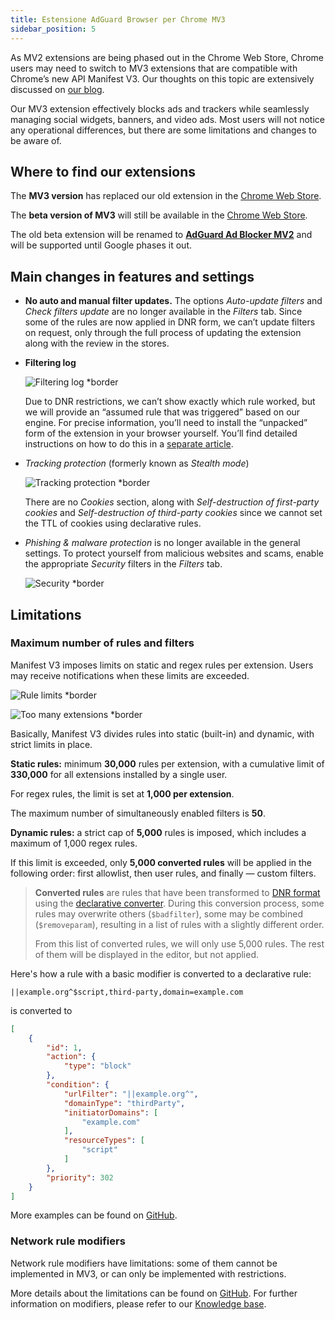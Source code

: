 ```yaml
---
title: Estensione AdGuard Browser per Chrome MV3
sidebar_position: 5
---
```


As MV2 extensions are being phased out in the Chrome Web Store, Chrome users may need to switch to MV3 extensions that are compatible with Chrome’s new API Manifest V3. Our thoughts on this topic are extensively discussed on [our blog](https://adguard.com/en/blog/tag/manifest-v3.html).

Our MV3 extension effectively blocks ads and trackers while seamlessly managing social widgets, banners, and video ads. Most users will not notice any operational differences, but there are some limitations and changes to be aware of.

## Where to find our extensions

The **MV3 version** has replaced our old extension in the [Chrome Web Store](https://chromewebstore.google.com/detail/adguard-adblocker/bgnkhhnnamicmpeenaelnjfhikgbkllg).

The **beta version of MV3** will still be available in the [Chrome Web Store](https://chromewebstore.google.com/detail/adguard-adblocker-mv3-exp/apjcbfpjihpedihablmalmbbhjpklbdf).

The old beta extension will be renamed to [**AdGuard Ad Blocker MV2**](https://chromewebstore.google.com/detail/adguard-adblocker-beta/gfggjaccafhcbfogfkogggoepomehbjl) and will be supported until Google phases it out.

## Main changes in features and settings

- **No auto and manual filter updates.** The options _Auto-update filters_ and _Check filters update_ are no longer available in the _Filters_ tab. Since some of the rules are now applied in DNR form, we can’t update filters on request, only through the full process of updating the extension along with the review in the stores.

- **Filtering log**

  ![Filtering log \*border](https://cdn.adtidy.org/content/blog/mv3/new/log.png)

  Due to DNR restrictions, we can’t show exactly which rule worked, but we will provide an “assumed rule that was triggered” based on our engine. For precise information, you’ll need to install the “unpacked” form of the extension in your browser yourself. You’ll find detailed instructions on how to do this in a [separate article](/adguard-browser-extension/solving-problems/debug-rules/).

- _Tracking protection_ (formerly known as _Stealth mode_)

  ![Tracking protection \*border](https://cdn.adtidy.org/content/blog/mv3/new/tracking_screen.png)

  There are no _Cookies_ section, along with _Self-destruction of first-party cookies_ and _Self-destruction of third-party cookies_ since we cannot set the TTL of cookies using declarative rules.

- _Phishing & malware protection_ is no longer available in the general settings. To protect yourself from malicious websites and scams, enable the appropriate _Security_ filters in the _Filters_ tab.

  ![Security \*border](https://cdn.adtidy.org/content/blog/mv3/new/security.png)

## Limitations

### Maximum number of rules and filters

Manifest V3 imposes limits on static and regex rules per extension. Users may receive notifications when these limits are exceeded.

![Rule limits \*border](https://cdn.adtidy.org/content/blog/new/rulelimits.png)

![Too many extensions \*border](https://cdn.adtidy.org/content/blog/new/other_extension.png)

Basically, Manifest V3 divides rules into static (built-in) and dynamic, with strict limits in place.

**Static rules:** minimum **30,000** rules per extension, with a cumulative limit of **330,000** for all extensions installed by a single user.

For regex rules, the limit is set at **1,000 per extension**.

The maximum number of simultaneously enabled filters is **50**.

**Dynamic rules:** a strict cap of **5,000** rules is imposed, which includes a maximum of 1,000 regex rules.

If this limit is exceeded, only **5,000 converted rules** will be applied in the following order: first allowlist, then user rules, and finally — custom filters.

> **Converted rules** are rules that have been transformed
> to [DNR format] using the [declarative converter][github-declarative-converter].
> During this conversion process, some rules may overwrite others (`$badfilter`), some may be combined (`$removeparam`),
> resulting in a list of rules with a slightly different order.
>
> From this list of converted rules, we will only use 5,000 rules. The rest of them will be displayed in the editor, but not applied.

Here's how a rule with a basic modifier is converted to a declarative rule:

```adblock
||example.org^$script,third-party,domain=example.com
```

is converted to

```json
[
    {
        "id": 1,
        "action": {
            "type": "block"
        },
        "condition": {
            "urlFilter": "||example.org^",
            "domainType": "thirdParty",
            "initiatorDomains": [
                "example.com"
            ],
            "resourceTypes": [
                "script"
            ]
        },
        "priority": 302
    }
]
```

More examples can be found on [GitHub][github-declarative-converter-examples].

### Network rule modifiers

Network rule modifiers have limitations: some of them cannot be implemented in MV3, or can only be implemented with restrictions.

More details about the limitations can be found on [GitHub][github-declarative-converter].
For further information on modifiers, please refer to our [Knowledge base](/general/ad-filtering/create-own-filters).

[DNR format]: https://developer.chrome.com/docs/extensions/reference/api/declarativeNetRequest#build-rules

<!-- TODO: update the following urls after the release/v3.1 branch is merged -->

[github-declarative-converter]: https://github.com/AdguardTeam/tsurlfilter/tree/release/v3.1/packages/tsurlfilter/src/rules/declarative-converter
[github-declarative-converter-examples]: https://github.com/AdguardTeam/tsurlfilter/tree/release/v3.1/packages/tsurlfilter/src/rules/declarative-converter#basic-examples
